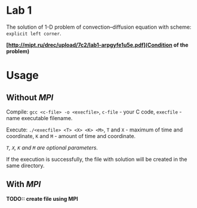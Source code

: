 # Lab 1
The solution of 1-D problem of convection–diffusion equation with scheme: `explicit left corner`.

__[http://mipt.ru/drec/upload/7c2/lab1-arpgyfe1u5e.pdf](Condition of the problem)__

# Usage
## Without *MPI*
Compile: `gcc <c-file> -o <execfile>`, `c-file` - your C code, `execfile` - name executable filename.

Execute: `./<execfile> <T> <X> <K> <M>`, `T` and `X` - maximum of time and coordinate, `K` and `M` - amount of time and coordinate.

*`T`, `X`, `K` and `M` are optional parameters.*

If the execution is successfully, the file with solution will be created in the same directory.

## With *MPI*
__TODO:: create file using MPI__
